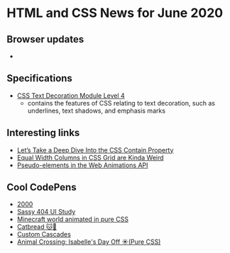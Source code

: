 # HTML and CSS News for June 2020

## Browser updates
 
- []()

## Specifications

- [CSS Text Decoration Module Level 4](https://www.w3.org/TR/css-text-decor-4/)
    + contains the features of CSS relating to text decoration, such as underlines, text shadows, and emphasis marks

## Interesting links

- [Let’s Take a Deep Dive Into the CSS Contain Property ](https://css-tricks.com/lets-take-a-deep-dive-into-the-css-contain-property/)
- [Equal Width Columns in CSS Grid are Kinda Weird](https://css-tricks.com/equal-width-columns-in-css-grid-are-kinda-weird/)
- [Pseudo-elements in the Web Animations API](https://danielcwilson.com/blog/2020/05/pseudo-waapi/)

## Cool CodePens

- [2000](https://codepen.io/cobra_winfrey/pen/LYpeKrd)
- [Sassy 404 UI Study](https://codepen.io/justinjunodev/pen/WNQMyvX)
- [Minecraft world animated in pure CSS](https://codepen.io/hailedev/pen/OJyvvVQ)
- [Catbread 🐱🍞](https://codepen.io/jkantner/pen/vYNRdJL)
- [Custom Cascades](https://codepen.io/mirisuzanne/pen/vYNgodb)
- [Animal Crossing: Isabelle's Day Off ☀️(Pure CSS)](https://codepen.io/cybercountess/full/gOaoWmX)
